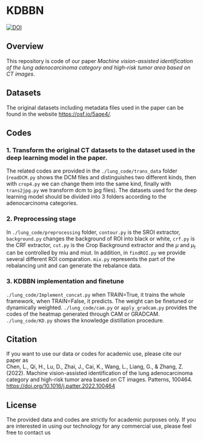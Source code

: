 # KDBBN
[![DOI](https://zenodo.org/badge/454431366.svg)](https://zenodo.org/badge/latestdoi/454431366)
## Overview
This repository is code of our paper *Machine vision-assisted identification of the lung adenocarcinoma category and high-risk tumor area based on CT images*.

## Datasets
The original datasets including metadata files used in the paper can be found in the website https://osf.io/5aqe4/.

## Codes

### 1. Transform the original CT datasets to the dataset used in the deep learning model in the paper.
The related codes are provided in the `./lung_code/trans_data` folder (`readDCM.py` shows the DCM files and distinguishes two different kinds, then with `crop4.py` we can change them into the same kind, finally with `trans2jpg.py` we transform dcm to jpg files). The datasets used for the deep learning model should be divided into 3 folders according to the adenocarcinoma categories.

### 2. Preprocessing stage
In `./lung_code/preprocessing` folder, `contour.py` is the SROI extractor, `background.py` changes the background of ROI into black or white, `crf.py` is the CRF extractor, `cut.py` is the Crop Background extractor and the $\mu$ and $\mu_t$ can be controlled by miu and miut. In addition, in `findROI.py` we provide several different ROI comparation. `mix.py` represents the part of the rebalancing unit and can generate the rebalance data.

### 3. KDBBN implementation and finetune
`./lung_code/Implement_concat.py` when TRAIN=True, it trains the whole framework, when TRAIN=False, it predicts. The weight can be finetuned or dynamically weighted. `./lung_code/cam.py` or `apply_gradcam.py` provides the codes of the heatmap generated through CAM or GRADCAM. `./lung_code/KD.py` shows the knowledge distillation procedure.

## Citation
If you want to use our data or codes for academic use, please cite our paper as <br/>
Chen, L., Qi, H., Lu, D., Zhai, J., Cai, K., Wang, L., Liang, G., &amp; Zhang, Z. (2022). Machine vision-assisted identification of the lung adenocarcinoma category and high-risk tumor area based on CT images. Patterns, 100464. https://doi.org/10.1016/j.patter.2022.100464 

## License
The provided data and codes are strictly for academic purposes only. If you are interested in using our technology for any commercial use, please feel free to contact us

